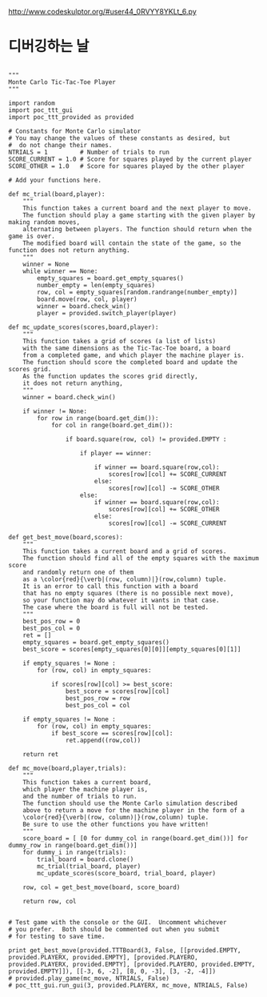 <http://www.codeskulptor.org/#user44_0RVYY8YKLt_6.py>
# 디버깅하는 날
<pre><code>
"""
Monte Carlo Tic-Tac-Toe Player
"""

import random
import poc_ttt_gui
import poc_ttt_provided as provided

# Constants for Monte Carlo simulator
# You may change the values of these constants as desired, but
#  do not change their names.
NTRIALS = 1         # Number of trials to run
SCORE_CURRENT = 1.0 # Score for squares played by the current player
SCORE_OTHER = 1.0   # Score for squares played by the other player

# Add your functions here.

def mc_trial(board,player):
    """
    This function takes a current board and the next player to move.
    The function should play a game starting with the given player by making random moves,
    alternating between players. The function should return when the game is over.
    The modified board will contain the state of the game, so the function does not return anything.
    """
    winner = None    
    while winner == None:
        empty_squares = board.get_empty_squares()
        number_empty = len(empty_squares)
        row, col = empty_squares[random.randrange(number_empty)]
        board.move(row, col, player)
        winner = board.check_win()
        player = provided.switch_player(player)

def mc_update_scores(scores,board,player):
    """
    This function takes a grid of scores (a list of lists)
    with the same dimensions as the Tic-Tac-Toe board, a board
    from a completed game, and which player the machine player is.
    The function should score the completed board and update the scores grid.
    As the function updates the scores grid directly,
    it does not return anything,
    """
    winner = board.check_win()

    if winner != None:
        for row in range(board.get_dim()):
            for col in range(board.get_dim()):

                if board.square(row, col) != provided.EMPTY :

                    if player == winner:

                        if winner == board.square(row,col):
                            scores[row][col] += SCORE_CURRENT
                        else:
                            scores[row][col] -= SCORE_OTHER
                    else:
                        if winner == board.square(row,col):
                            scores[row][col] += SCORE_OTHER
                        else:
                            scores[row][col] -= SCORE_CURRENT

def get_best_move(board,scores):
    """
    This function takes a current board and a grid of scores.
    The function should find all of the empty squares with the maximum score
    and randomly return one of them
    as a \color{red}{\verb|(row, column)|}(row,column) tuple.
    It is an error to call this function with a board
    that has no empty squares (there is no possible next move),
    so your function may do whatever it wants in that case.
    The case where the board is full will not be tested.
    """
    best_pos_row = 0
    best_pos_col = 0
    ret = []
    empty_squares = board.get_empty_squares()
    best_score = scores[empty_squares[0][0]][empty_squares[0][1]]

    if empty_squares != None :
        for (row, col) in empty_squares:

            if scores[row][col] >= best_score:
                best_score = scores[row][col]
                best_pos_row = row
                best_pos_col = col

    if empty_squares != None :
        for (row, col) in empty_squares:
            if best_score == scores[row][col]:
                ret.append((row,col))

    return ret

def mc_move(board,player,trials):
    """
    This function takes a current board,
    which player the machine player is,
    and the number of trials to run.
    The function should use the Monte Carlo simulation described
    above to return a move for the machine player in the form of a
    \color{red}{\verb|(row, column)|}(row,column) tuple.
    Be sure to use the other functions you have written!
    """
    score_board = [ [0 for dummy_col in range(board.get_dim())] for dummy_row in range(board.get_dim())]
    for dummy_i in range(trials):
        trial_board = board.clone()
        mc_trial(trial_board, player)
        mc_update_scores(score_board, trial_board, player)

    row, col = get_best_move(board, score_board)

    return row, col


# Test game with the console or the GUI.  Uncomment whichever
# you prefer.  Both should be commented out when you submit
# for testing to save time.

print get_best_move(provided.TTTBoard(3, False, [[provided.EMPTY, provided.PLAYERX, provided.EMPTY], [provided.PLAYERO, provided.PLAYERX, provided.EMPTY], [provided.PLAYERO, provided.EMPTY, provided.EMPTY]]), [[-3, 6, -2], [8, 0, -3], [3, -2, -4]])
# provided.play_game(mc_move, NTRIALS, False)        
# poc_ttt_gui.run_gui(3, provided.PLAYERX, mc_move, NTRIALS, False)
</code></pre>
